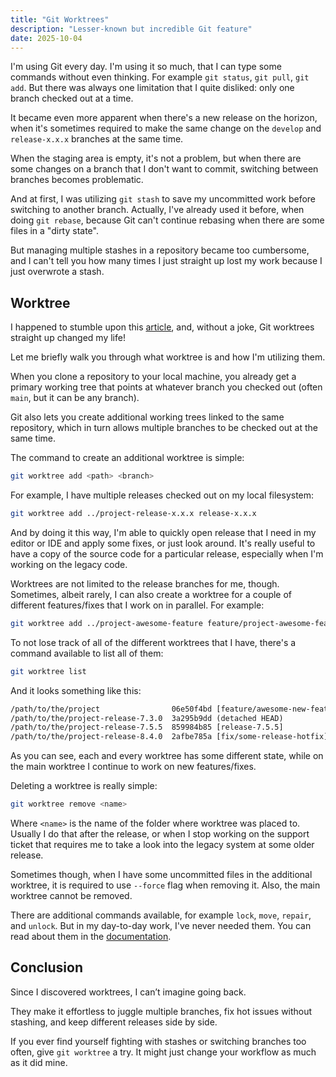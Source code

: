 ```yaml
---
title: "Git Worktrees"
description: "Lesser-known but incredible Git feature"
date: 2025-10-04
---
```


I'm using Git every day. I'm using it so much, that I can type some commands without
even thinking. For example `git status`, `git pull`, `git add`. But there was always
one limitation that I quite disliked: only one branch checked out at a time.

It became even more apparent when there's a new release on the horizon, when
it's sometimes required to make the same change on the `develop` and `release-x.x.x`
branches at the same time.

When the staging area is empty, it's not a problem, but when there are some changes
on a branch that I don't want to commit, switching between branches becomes problematic.

And at first, I was utilizing `git stash` to save my uncommitted work before switching
to another branch. Actually, I've already used it before, when doing `git rebase`,
because Git can't continue rebasing when there are some files in a "dirty state".

But managing multiple stashes in a repository became too cumbersome, and I can't
tell you how many times I just straight up lost my work because I just overwrote
a stash.

## Worktree

I happened to stumble upon this [article](https://mskadu.medium.com/mastering-git-worktree-a-developers-guide-to-multiple-working-directories-c30f834f79a5),
and, without a joke, Git worktrees straight up changed my life!

Let me briefly walk you through what worktree is and how I'm utilizing them.

When you clone a repository to your local machine, you already get a primary working
tree that points at whatever branch you checked out (often `main`, but it can be
any branch).

Git also lets you create additional working trees linked to the same repository,
which in turn allows multiple branches to be checked out at the same time.

The command to create an additional worktree is simple:

```bash
git worktree add <path> <branch>
```

For example, I have multiple releases checked out on my local filesystem:

```bash
git worktree add ../project-release-x.x.x release-x.x.x
```

And by doing it this way, I'm able to quickly open release that I need in my editor
or IDE and apply some fixes, or just look around. It's really useful to
have a copy of the source code for a particular release, especially when I'm working
on the legacy code.

Worktrees are not limited to the release branches for me, though. Sometimes, albeit
rarely, I can also create a worktree for a couple of different features/fixes that
I work on in parallel. For example:

```bash
git worktree add ../project-awesome-feature feature/project-awesome-feature
```

To not lose track of all of the different worktrees that I have, there's a command
available to list all of them:

```bash
git worktree list
```

And it looks something like this:

```txt
/path/to/the/project                06e50f4bd [feature/awesome-new-feature]
/path/to/the/project-release-7.3.0  3a295b9dd (detached HEAD)
/path/to/the/project-release-7.5.5  859984b85 [release-7.5.5]
/path/to/the/project-release-8.4.0  2afbe785a [fix/some-release-hotfix]
```

As you can see, each and every worktree has some different state, while on the main
worktree I continue to work on new features/fixes.

Deleting a worktree is really simple:

```bash
git worktree remove <name>
```

Where `<name>` is the name of the folder where worktree was placed to. Usually I
do that after the release, or when I stop working on the support ticket that requires
me to take a look into the legacy system at some older release.

Sometimes though, when I have some uncommitted files in the additional worktree,
it is required to use `--force` flag when removing it. Also, the main worktree cannot
be removed.

There are additional commands available, for example `lock`, `move`, `repair`, and
`unlock`. But in my day-to-day work, I've never needed them. You can read about them
in the [documentation](https://git-scm.com/docs/git-worktree).

## Conclusion

Since I discovered worktrees, I can’t imagine going back.

They make it effortless to juggle multiple branches, fix hot issues without stashing,
and keep different releases side by side.

If you ever find yourself fighting with stashes or switching branches too often,
give `git worktree` a try. It might just change your workflow as much as it did mine.
